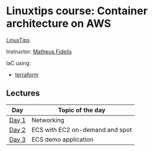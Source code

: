 # Linuxtips course:  Container architecture on AWS

[LinuxTips](https://linuxtips.io/treinamento/arquitetura-de-containers-na-aws/)

Instructor: [Matheus Fidelis](https://linktr.ee/fidelissauro)

IaC using:
* [terraform](terraform)

## Lectures

| Day                               | Topic of the day                |
|-----------------------------------|---------------------------------|
| [Day 1](terraform/day1/README.md) | Networking                      |
| [Day 2](terraform/day2/README.md) | ECS with EC2 on-demand and spot |
| [Day 3](terraform/day3/README.md) | ECS demo application            |
